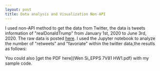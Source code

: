 ```yaml
---
layout: post
title: Data analysis and Visualization Non-API
---
```


I used non-API method to get the data from Twitter, the data is tweets information of "realDonaldTrump" from January 1st, 2020 to June 3rd, 2020. The raw data is posted [here](realdt.csv).
I used the Jupyter notebook to analyze the number of "retweets" and "favoriate" within the twitter data,the resutls as follows:
[](realdt.png)

You could also [get the PDF here](Wen Si_EPPS 7V81 HW1.pdf) with my sample code. 
